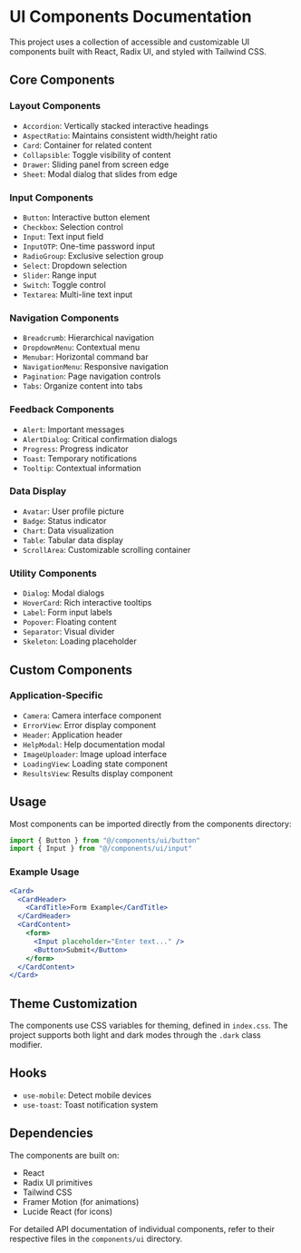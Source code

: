 
# UI Components Documentation

This project uses a collection of accessible and customizable UI components built with React, Radix UI, and styled with Tailwind CSS.

## Core Components

### Layout Components
- `Accordion`: Vertically stacked interactive headings
- `AspectRatio`: Maintains consistent width/height ratio
- `Card`: Container for related content
- `Collapsible`: Toggle visibility of content
- `Drawer`: Sliding panel from screen edge
- `Sheet`: Modal dialog that slides from edge

### Input Components
- `Button`: Interactive button element
- `Checkbox`: Selection control
- `Input`: Text input field
- `InputOTP`: One-time password input
- `RadioGroup`: Exclusive selection group
- `Select`: Dropdown selection
- `Slider`: Range input
- `Switch`: Toggle control
- `Textarea`: Multi-line text input

### Navigation Components
- `Breadcrumb`: Hierarchical navigation
- `DropdownMenu`: Contextual menu
- `Menubar`: Horizontal command bar
- `NavigationMenu`: Responsive navigation
- `Pagination`: Page navigation controls
- `Tabs`: Organize content into tabs

### Feedback Components
- `Alert`: Important messages
- `AlertDialog`: Critical confirmation dialogs
- `Progress`: Progress indicator
- `Toast`: Temporary notifications
- `Tooltip`: Contextual information

### Data Display
- `Avatar`: User profile picture
- `Badge`: Status indicator
- `Chart`: Data visualization
- `Table`: Tabular data display
- `ScrollArea`: Customizable scrolling container

### Utility Components
- `Dialog`: Modal dialogs
- `HoverCard`: Rich interactive tooltips
- `Label`: Form input labels
- `Popover`: Floating content
- `Separator`: Visual divider
- `Skeleton`: Loading placeholder

## Custom Components

### Application-Specific
- `Camera`: Camera interface component
- `ErrorView`: Error display component
- `Header`: Application header
- `HelpModal`: Help documentation modal
- `ImageUploader`: Image upload interface
- `LoadingView`: Loading state component
- `ResultsView`: Results display component

## Usage

Most components can be imported directly from the components directory:

```jsx
import { Button } from "@/components/ui/button"
import { Input } from "@/components/ui/input"
```

### Example Usage

```jsx
<Card>
  <CardHeader>
    <CardTitle>Form Example</CardTitle>
  </CardHeader>
  <CardContent>
    <form>
      <Input placeholder="Enter text..." />
      <Button>Submit</Button>
    </form>
  </CardContent>
</Card>
```

## Theme Customization

The components use CSS variables for theming, defined in `index.css`. The project supports both light and dark modes through the `.dark` class modifier.

## Hooks

- `use-mobile`: Detect mobile devices
- `use-toast`: Toast notification system

## Dependencies

The components are built on:
- React
- Radix UI primitives
- Tailwind CSS
- Framer Motion (for animations)
- Lucide React (for icons)

For detailed API documentation of individual components, refer to their respective files in the `components/ui` directory.
